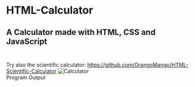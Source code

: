 # HTML-Calculator
## A Calculator made with HTML, CSS and JavaScript <br><br>
Try also the scientific calculator: https://github.com/OrangoMango/HTML-Scientific-Calculator
![Calculator](https://user-images.githubusercontent.com/61402409/79010798-f7a4b700-7b62-11ea-8fb0-7a54fae8b726.jpeg)
<br>Program Output

